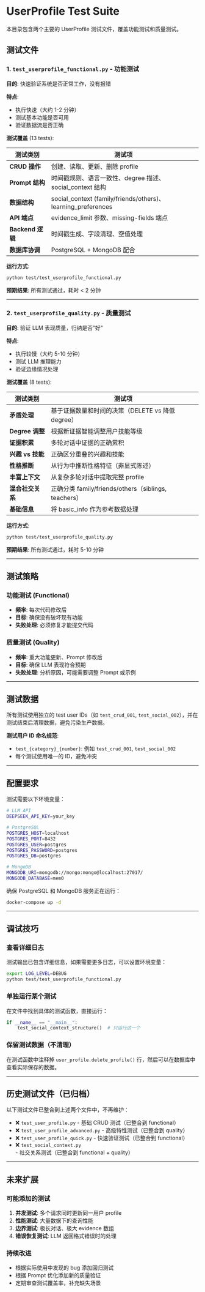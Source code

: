# UserProfile Test Suite

本目录包含两个主要的 UserProfile 测试文件，覆盖功能测试和质量测试。

## 测试文件

### 1. `test_userprofile_functional.py` - 功能测试

**目的**: 快速验证系统是否正常工作，没有报错

**特点**:
- 执行快速（大约 1-2 分钟）
- 测试基本功能是否可用
- 验证数据流是否正确

**测试覆盖** (13 tests):

| 测试类别 | 测试项 |
|---------|--------|
| **CRUD 操作** | 创建、读取、更新、删除 profile |
| **Prompt 结构** | 时间戳规则、语言一致性、degree 描述、social_context 结构 |
| **数据结构** | social_context (family/friends/others)、learning_preferences |
| **API 端点** | evidence_limit 参数、missing-fields 端点 |
| **Backend 逻辑** | 时间戳生成、字段清理、空值处理 |
| **数据库协调** | PostgreSQL + MongoDB 配合 |

**运行方式**:
```bash
python test/test_userprofile_functional.py
```

**预期结果**: 所有测试通过，耗时 < 2 分钟

---

### 2. `test_userprofile_quality.py` - 质量测试

**目的**: 验证 LLM 表现质量，归纳是否"好"

**特点**:
- 执行较慢（大约 5-10 分钟）
- 测试 LLM 推理能力
- 验证边缘情况处理

**测试覆盖** (8 tests):

| 测试类别 | 测试项 |
|---------|--------|
| **矛盾处理** | 基于证据数量和时间的决策（DELETE vs 降低 degree）|
| **Degree 调整** | 根据新证据智能调整用户技能等级 |
| **证据积累** | 多轮对话中证据的正确累积 |
| **兴趣 vs 技能** | 正确区分重叠的兴趣和技能 |
| **性格推断** | 从行为中推断性格特征（非显式陈述）|
| **丰富上下文** | 从复杂多轮对话中提取完整 profile |
| **混合社交关系** | 正确分类 family/friends/others（siblings, teachers）|
| **基础信息** | 将 basic_info 作为参考数据处理 |

**运行方式**:
```bash
python test/test_userprofile_quality.py
```

**预期结果**: 所有测试通过，耗时 5-10 分钟

---

## 测试策略

### 功能测试 (Functional)
- **频率**: 每次代码修改后
- **目标**: 确保没有破坏现有功能
- **失败处理**: 必须修复才能提交代码

### 质量测试 (Quality)
- **频率**: 重大功能更新、Prompt 修改后
- **目标**: 确保 LLM 表现符合预期
- **失败处理**: 分析原因，可能需要调整 Prompt 或示例

---

## 测试数据

所有测试使用独立的 test user IDs（如 `test_crud_001`, `test_social_002`），并在测试结束后清理数据，避免污染生产数据。

**测试用户 ID 命名规范**:
- `test_{category}_{number}`: 例如 `test_crud_001`, `test_social_002`
- 每个测试使用唯一的 ID，避免冲突

---

## 配置要求

测试需要以下环境变量：

```bash
# LLM API
DEEPSEEK_API_KEY=your_key

# PostgreSQL
POSTGRES_HOST=localhost
POSTGRES_PORT=8432
POSTGRES_USER=postgres
POSTGRES_PASSWORD=postgres
POSTGRES_DB=postgres

# MongoDB
MONGODB_URI=mongodb://mongo:mongo@localhost:27017/
MONGODB_DATABASE=mem0
```

确保 PostgreSQL 和 MongoDB 服务正在运行：
```bash
docker-compose up -d
```

---

## 调试技巧

### 查看详细日志
测试输出已包含详细信息，如果需要更多日志，可以设置环境变量：
```bash
export LOG_LEVEL=DEBUG
python test/test_userprofile_functional.py
```

### 单独运行某个测试
在文件中找到具体的测试函数，直接运行：
```python
if __name__ == "__main__":
    test_social_context_structure()  # 只运行这一个
```

### 保留测试数据（不清理）
在测试函数中注释掉 `user_profile.delete_profile()` 行，然后可以在数据库中查看实际保存的数据。

---

## 历史测试文件（已归档）

以下测试文件已整合到上述两个文件中，不再维护：

- ❌ `test_user_profile.py` - 基础 CRUD 测试（已整合到 functional）
- ❌ `test_user_profile_advanced.py` - 高级特性测试（已整合到 quality）
- ❌ `test_user_profile_quick.py` - 快速验证测试（已整合到 functional）
- ❌ `test_social_context.py` - 社交关系测试（已整合到 functional + quality）

---

## 未来扩展

### 可能添加的测试
1. **并发测试**: 多个请求同时更新同一用户 profile
2. **性能测试**: 大量数据下的查询性能
3. **边界测试**: 极长对话、极大 evidence 数组
4. **错误恢复测试**: LLM 返回格式错误时的处理

### 持续改进
- 根据实际使用中发现的 bug 添加回归测试
- 根据 Prompt 优化添加新的质量验证
- 定期审查测试覆盖率，补充缺失场景